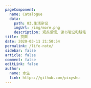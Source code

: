 ```yaml
---
pageComponent:
  name: Catalogue
  data:
    path: 03.生活杂记
    imgUrl: /img/more.png
    description: 观点感悟、读书笔记和随笔
title: 页面
date: 2020-03-11 21:50:54
permalink: /life-note/
sidebar: false
article: false
comment: false
editLink: false
author:
  name: 水生
  link: https://github.com/pixyshu
---
```

